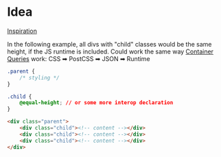 # Idea

[Inspiration](https://github.com/eqcss/eqcss/issues/59#issuecomment-289527014)

In the following example, all divs with "child" classes would be the same
height, if the JS runtime is included.
Could work the same way
[Container Queries](https://github.com/ZeeCoder/container-query) work:
CSS ➡ PostCSS ➡ JSON ➡ Runtime

```css
.parent {
    /* styling */
}

.child {
    @equal-height; // or some more interop declaration
}
```

```html
<div class="parent">
    <div class="child"><!-- content --></div>
    <div class="child"><!-- content --></div>
    <div class="child"><!-- content --></div>
</div>
```
